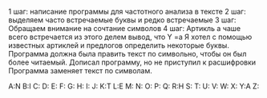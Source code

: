 1 шаг: написание программы для частотного анализа в тексте 
2 шаг: выделяем часто встречаемые буквы и редко встречаемые
3 шаг: Обращаем внимание на сочтание символов 
4 шаг: Артикль a чаше всего встречается из этого делем вывод, что Y =a
Я хотел с помощью известных артиклей и предлогов определить некоторые буквы. Программа должна была править текст по символьно, чтобы он был более читаемый.
Дописал программу, но не приступил к расшифровки
Программа заменяет текст по символам.











A:N
B:I
C:
D:
E:
F:
G:
H:
I:
J:
K:T
L:E
M:
N:
O:
P:
Q:
R:H
S:
T:
U:
V:
W:
X:
Y:A
Z:
